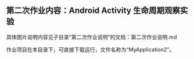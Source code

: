## 第二次作业内容：Android Activity 生命周期观察实验
具体图片说明内容见子目录“第二次作业说明”的文档：第二次作业说明.md

作业项目在本目录下，可直接下载运行，文件名称为“MyApplication2”。
